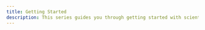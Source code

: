 ```yaml
---
title: Getting Started
description: This series guides you through getting started with scientific computing.
---
```

